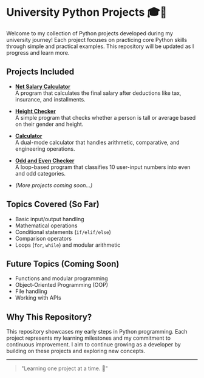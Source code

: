 # University Python Projects 🎓🐍

Welcome to my collection of Python projects developed during my university journey! Each project focuses on practicing core Python skills through simple and practical examples. This repository will be updated as I progress and learn more.

## Projects Included

- **[Net Salary Calculator](#)**  
  A program that calculates the final salary after deductions like tax, insurance, and installments.

- **[Height Checker](#)**  
  A simple program that checks whether a person is tall or average based on their gender and height.

- **[Calculator](#)**  
  A dual-mode calculator that handles arithmetic, comparative, and engineering operations.

- **[Odd and Even Checker](#)**  
  A loop-based program that classifies 10 user-input numbers into even and odd categories.

- *(More projects coming soon...)*

## Topics Covered (So Far)

- Basic input/output handling  
- Mathematical operations  
- Conditional statements (`if/elif/else`)  
- Comparison operators  
- Loops (`for`, `while`) and modular arithmetic

## Future Topics (Coming Soon)

- Functions and modular programming  
- Object-Oriented Programming (OOP)
- File handling
- Working with APIs

## Why This Repository?

This repository showcases my early steps in Python programming. Each project represents my learning milestones and my commitment to continuous improvement. I aim to continue growing as a developer by building on these projects and exploring new concepts.

---

> "Learning one project at a time. 🚀"
